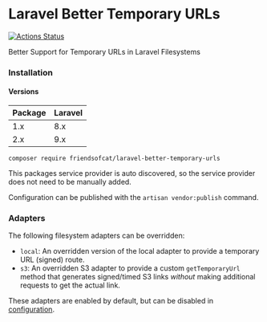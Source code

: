 # Laravel Better Temporary URLs

[![Actions Status](https://github.com/friendsofcat/laravel-better-temporary-urls/workflows/CI/badge.svg)](https://github.com/friendsofcat/laravel-better-temporary-urls/actions)

Better Support for Temporary URLs in Laravel Filesystems

### Installation

#### Versions
| Package | Laravel |
| --- | --- |
| 1.x | 8.x |
| 2.x | 9.x |


`composer require friendsofcat/laravel-better-temporary-urls`

This packages service provider is auto discovered, so the service provider does not need to be manually added.

Configuration can be published with the `artisan vendor:publish` command.

### Adapters

The following filesystem adapters can be overridden:

- `local`: An overridden version of the local adapter to provide a temporary URL (signed) route.
- `s3`: An overridden S3 adapter to provide a custom `getTemporaryUrl` method that generates signed/timed S3 links _without_
  making additional requests to get the actual link.

These adapters are enabled by default, but can be disabled in [configuration](https://github.com/friendsofcat/laravel-better-temporary-urls/blob/master/laravel-better-temporary-urls.php).
